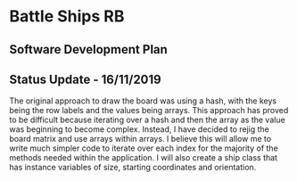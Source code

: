 # Battle Ships RB 

## Software Development Plan 


## Status Update - 16/11/2019

The original approach to draw the board was using a hash, with the keys being the row labels and the values being arrays. This approach has proved to be difficult because iterating over a hash and then the array as the value was beginning to become complex. Instead, I have decided to rejig the board matrix and use arrays within arrays. I believe this will allow me to write much simpler code to iterate over each index for the majority of the methods needed within the application. I will also create a ship class that has instance variables of size, starting coordinates and orientation. 